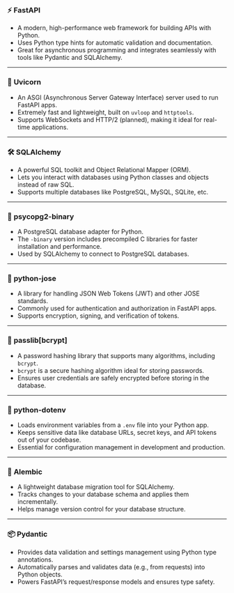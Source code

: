 ### ⚡ **FastAPI**

- A modern, high-performance web framework for building APIs with Python.
- Uses Python type hints for automatic validation and documentation.
- Great for asynchronous programming and integrates seamlessly with tools like Pydantic and SQLAlchemy.

---

### 🚀 **Uvicorn**

- An ASGI (Asynchronous Server Gateway Interface) server used to run FastAPI apps.
- Extremely fast and lightweight, built on `uvloop` and `httptools`.
- Supports WebSockets and HTTP/2 (planned), making it ideal for real-time applications.

---

### 🛠️ **SQLAlchemy**

- A powerful SQL toolkit and Object Relational Mapper (ORM).
- Lets you interact with databases using Python classes and objects instead of raw SQL.
- Supports multiple databases like PostgreSQL, MySQL, SQLite, etc.

---

### 🐘 **psycopg2-binary**

- A PostgreSQL database adapter for Python.
- The `-binary` version includes precompiled C libraries for faster installation and performance.
- Used by SQLAlchemy to connect to PostgreSQL databases.

---

### 🔐 **python-jose**

- A library for handling JSON Web Tokens (JWT) and other JOSE standards.
- Commonly used for authentication and authorization in FastAPI apps.
- Supports encryption, signing, and verification of tokens.

---

### 🔑 **passlib[bcrypt]**

- A password hashing library that supports many algorithms, including `bcrypt`.
- `bcrypt` is a secure hashing algorithm ideal for storing passwords.
- Ensures user credentials are safely encrypted before storing in the database.

---

### 🌱 **python-dotenv**

- Loads environment variables from a `.env` file into your Python app.
- Keeps sensitive data like database URLs, secret keys, and API tokens out of your codebase.
- Essential for configuration management in development and production.

---

### 🔄 **Alembic**

- A lightweight database migration tool for SQLAlchemy.
- Tracks changes to your database schema and applies them incrementally.
- Helps manage version control for your database structure.

---

### 📦 **Pydantic**

- Provides data validation and settings management using Python type annotations.
- Automatically parses and validates data (e.g., from requests) into Python objects.
- Powers FastAPI’s request/response models and ensures type safety.
